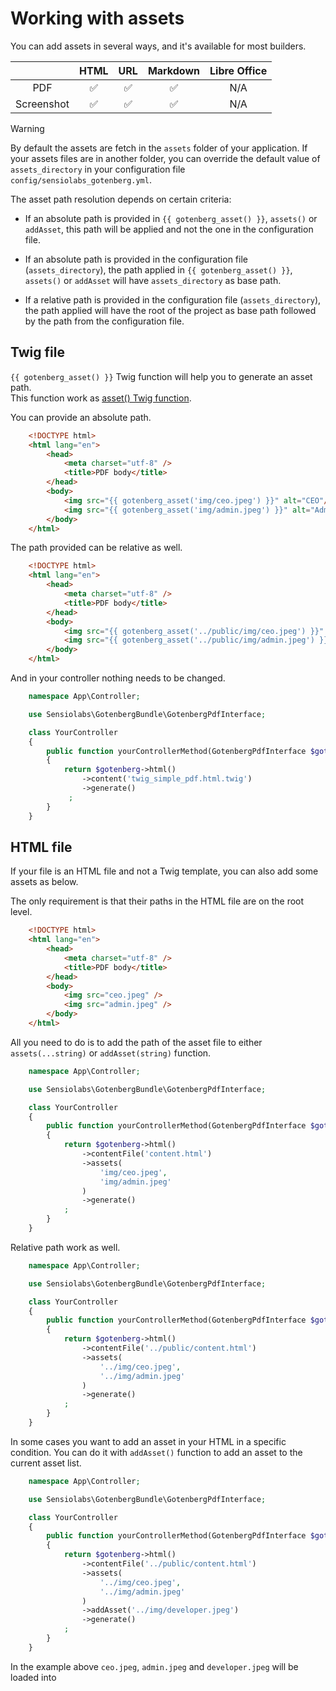 # Working with assets

You can add assets in several ways, and it's available for most builders.

|            |         HTML         |        URL         |      Markdown      | Libre Office |
|:----------:|:--------------------:|:------------------:|:------------------:|:------------:|
|    PDF     |  :white_check_mark:  | :white_check_mark: | :white_check_mark: |     N/A      |
| Screenshot |  :white_check_mark:  | :white_check_mark: | :white_check_mark: |     N/A      |

> [!WARNING]  
> By default the assets are fetch in the `assets` folder of your application.
> If your assets files are in another folder, you can override the 
> default value of `assets_directory` in your configuration file 
> `config/sensiolabs_gotenberg.yml`.
> 
> The asset path resolution depends on certain criteria:
> - If an absolute path is provided in `{{ gotenberg_asset() }}`, `assets()` 
> or `addAsset`, this path will be applied and not the one in the configuration file.
> 
> - If an absolute path is provided in the configuration file (`assets_directory`), the path applied
> in `{{ gotenberg_asset() }}`, `assets()` or `addAsset` will have `assets_directory` as base path.
> 
> - If a relative path is provided in the configuration file (`assets_directory`), the path applied
> will have the root of the project as base path followed by the path from the configuration file.

## Twig file

`{{ gotenberg_asset() }}` Twig function will help you to generate an asset path.  
This function work as [asset() Twig function](https://symfony.com/doc/current/templates.html#linking-to-css-javascript-and-image-assets).

You can provide an absolute path.

```html
    <!DOCTYPE html>
    <html lang="en">
        <head>
            <meta charset="utf-8" />
            <title>PDF body</title>
        </head>
        <body>
            <img src="{{ gotenberg_asset('img/ceo.jpeg') }}" alt="CEO"/>
            <img src="{{ gotenberg_asset('img/admin.jpeg') }}" alt="Admin"/>
        </body>
    </html>
```

The path provided can be relative as well.

```html
    <!DOCTYPE html>
    <html lang="en">
        <head>
            <meta charset="utf-8" />
            <title>PDF body</title>
        </head>
        <body>
            <img src="{{ gotenberg_asset('../public/img/ceo.jpeg') }}" alt="CEO"/>
            <img src="{{ gotenberg_asset('../public/img/admin.jpeg') }}" alt="Admin"/>
        </body>
    </html>
```

And in your controller nothing needs to be changed.

```php
    namespace App\Controller;

    use Sensiolabs\GotenbergBundle\GotenbergPdfInterface;

    class YourController
    {
        public function yourControllerMethod(GotenbergPdfInterface $gotenberg): Response
        {
            return $gotenberg->html()
                ->content('twig_simple_pdf.html.twig')
                ->generate()
             ;
        }
    }
```

## HTML file

If your file is an HTML file and not a Twig template, you can also
add some assets as below.

The only requirement is that their paths in the HTML file are on the root level.

```html
    <!DOCTYPE html>
    <html lang="en">
        <head>
            <meta charset="utf-8" />
            <title>PDF body</title>
        </head>
        <body>
            <img src="ceo.jpeg" />
            <img src="admin.jpeg" />
        </body>
    </html>
```

All you need to do is to add the path of the asset file to either `assets(...string)` or `addAsset(string)` function.

```php
    namespace App\Controller;

    use Sensiolabs\GotenbergBundle\GotenbergPdfInterface;

    class YourController
    {
        public function yourControllerMethod(GotenbergPdfInterface $gotenberg): Response
        {
            return $gotenberg->html()
                ->contentFile('content.html')
                ->assets(
                    'img/ceo.jpeg',
                    'img/admin.jpeg'
                )
                ->generate()
            ;
        }
    }
```

Relative path work as well.

```php
    namespace App\Controller;

    use Sensiolabs\GotenbergBundle\GotenbergPdfInterface;

    class YourController
    {
        public function yourControllerMethod(GotenbergPdfInterface $gotenberg): Response
        {
            return $gotenberg->html()
                ->contentFile('../public/content.html')
                ->assets(
                    '../img/ceo.jpeg',
                    '../img/admin.jpeg'
                )
                ->generate()
            ;
        }
    }
```

In some cases you want to add an asset in your HTML in a specific condition.
You can do it with `addAsset()` function to add an asset to the current asset list.

```php
    namespace App\Controller;

    use Sensiolabs\GotenbergBundle\GotenbergPdfInterface;

    class YourController
    {
        public function yourControllerMethod(GotenbergPdfInterface $gotenberg): Response
        {
            return $gotenberg->html()
                ->contentFile('../public/content.html')
                ->assets(
                    '../img/ceo.jpeg',
                    '../img/admin.jpeg'
                )
                ->addAsset('../img/developer.jpeg') 
                ->generate()
            ;
        }
    }
```

In the example above `ceo.jpeg`, `admin.jpeg` and `developer.jpeg` will be loaded into 
